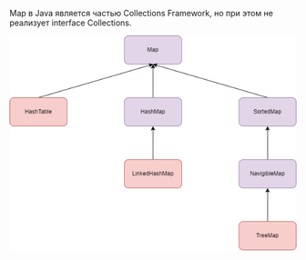 Map в Java является частью Collections Framework, но при этом не реализует interface Collections. 

![Map Interface](./images/MapInterface.png)
